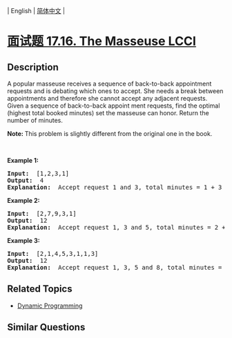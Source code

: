 
| English | [简体中文](README.md) |

# [面试题 17.16. The Masseuse LCCI](https://leetcode-cn.com/problems/the-masseuse-lcci/)

## Description

<p>A popular masseuse receives a sequence of back-to-back appointment requests and is debating which ones to accept. She needs a break between appointments and therefore she cannot accept any adjacent requests. Given a sequence of back-to-back appoint&shy; ment requests, find the optimal (highest total booked minutes) set the masseuse can honor. Return the number of minutes.</p>

<p><b>Note:&nbsp;</b>This problem is slightly different from the original one in the book.</p>

<p>&nbsp;</p>

<p><strong>Example 1: </strong></p>

<pre>
<strong>Input: </strong> [1,2,3,1]
<strong>Output: </strong> 4
<strong>Explanation: </strong> Accept request 1 and 3, total minutes = 1 + 3 = 4
</pre>

<p><strong>Example 2: </strong></p>

<pre>
<strong>Input: </strong> [2,7,9,3,1]
<strong>Output: </strong> 12
<strong>Explanation: </strong> Accept request 1, 3 and 5, total minutes = 2 + 9 + 1 = 12
</pre>

<p><strong>Example 3: </strong></p>

<pre>
<strong>Input: </strong> [2,1,4,5,3,1,1,3]
<strong>Output: </strong> 12
<strong>Explanation: </strong> Accept request 1, 3, 5 and 8, total minutes = 2 + 4 + 3 + 3 = 12
</pre>


## Related Topics

- [Dynamic Programming](https://leetcode-cn.com/tag/dynamic-programming)

## Similar Questions


